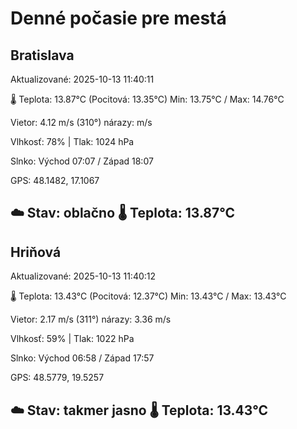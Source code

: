 ﻿# Denné počasie pre mestá

## Bratislava
Aktualizované: 2025-10-13 11:40:11

🌡️ Teplota: 13.87°C 
(Pocitová: 13.35°C)
Min: 13.75°C / Max: 14.76°C

Vietor: 4.12 m/s    (310°) 
nárazy:  m/s

Vlhkosť: 78% | Tlak: 1024 hPa

Slnko: Východ 07:07 / Západ 18:07

GPS: 48.1482, 17.1067

☁️ Stav: oblačno        🌡️ Teplota: 13.87°C
---

## Hriňová
Aktualizované: 2025-10-13 11:40:12

🌡️ Teplota: 13.43°C 
(Pocitová: 12.37°C)
Min: 13.43°C / Max: 13.43°C

Vietor: 2.17 m/s (311°)
nárazy: 3.36 m/s

Vlhkosť: 59% | Tlak: 1022 hPa

Slnko: Východ 06:58 / Západ 17:57

GPS: 48.5779, 19.5257

☁️ Stav: takmer jasno        🌡️ Teplota: 13.43°C
---
